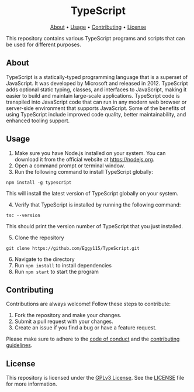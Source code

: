 <h1 align="center">TypeScript</h1>

<p align="center">
  <a href="#about">About</a> •
  <a href="#usage">Usage</a> •
  <a href="#contributing">Contributing</a> •
  <a href="#license">License</a> 
</p>

This repository contains various TypeScript programs and scripts that can be used for different purposes.

## About

TypeScript is a statically-typed programming language that is a superset of JavaScript. It was developed by Microsoft and released in 2012. TypeScript adds optional static typing, classes, and interfaces to JavaScript, making it easier to build and maintain large-scale applications. TypeScript code is transpiled into JavaScript code that can run in any modern web browser or server-side environment that supports JavaScript. Some of the benefits of using TypeScript include improved code quality, better maintainability, and enhanced tooling support.

## Usage

1. Make sure you have Node.js installed on your system. You can download it from the official website at https://nodejs.org.
2. Open a command prompt or terminal window.
3. Run the following command to install TypeScript globally:

```
npm install -g typescript
```

This will install the latest version of TypeScript globally on your system.

4. Verify that TypeScript is installed by running the following command:

```
tsc --version
```

This should print the version number of TypeScript that you just installed.

5. Clone the repository

```
git clone https://github.com/Eggy115/TypeScript.git
```

6. Navigate to the directory
7. Run `npm install` to install dependencies
8. Run `npm start` to start the program

## Contributing

Contributions are always welcome! Follow these steps to contribute:

1. Fork the repository and make your changes. 
2. Submit a pull request with your changes.
3. Create an issue if you find a bug or have a feature request.

Please make sure to adhere to the [code of conduct](CODE_OF_CONDUCT.md) and the [contributing guidelines](CONTRIBUTING.md).

## License

This repository is licensed under the [GPLv3 License](https://www.gnu.org/licenses/gpl-3.0.html). See the [LICENSE](LICENSE) file for more information.
